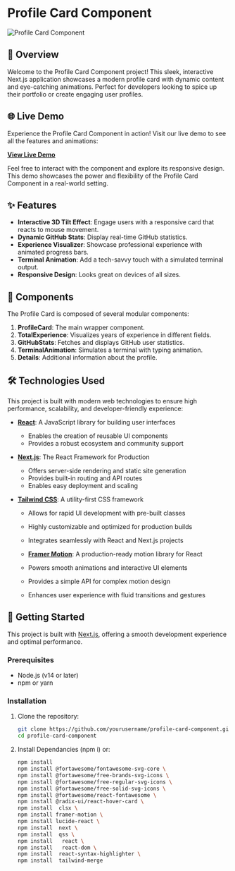 # Profile Card Component

![Profile Card Component](https://github.com/user-attachments/assets/a43465b9-4ec2-4b81-9bab-48c88ef156b6)


## 🌟 Overview

Welcome to the Profile Card Component project! This sleek, interactive Next.js application showcases a modern profile card with dynamic content and eye-catching animations. Perfect for developers looking to spice up their portfolio or create engaging user profiles.

## 🌐 Live Demo

Experience the Profile Card Component in action! Visit our live demo to see all the features and animations:

[**View Live Demo**](https://nickygees-profile-card.vercel.app/)

Feel free to interact with the component and explore its responsive design. This demo showcases the power and flexibility of the Profile Card Component in a real-world setting.

## ✨ Features

- **Interactive 3D Tilt Effect**: Engage users with a responsive card that reacts to mouse movement.
- **Dynamic GitHub Stats**: Display real-time GitHub statistics.
- **Experience Visualizer**: Showcase professional experience with animated progress bars.
- **Terminal Animation**: Add a tech-savvy touch with a simulated terminal output.
- **Responsive Design**: Looks great on devices of all sizes.

## 🧩 Components

The Profile Card is composed of several modular components:

1. **ProfileCard**: The main wrapper component.
2. **TotalExperience**: Visualizes years of experience in different fields.
3. **GitHubStats**: Fetches and displays GitHub user statistics.
4. **TerminalAnimation**: Simulates a terminal with typing animation.
5. **Details**: Additional information about the profile.

## 🛠️ Technologies Used

This project is built with modern web technologies to ensure high performance, scalability, and developer-friendly experience:

- **[React](https://reactjs.org/)**: A JavaScript library for building user interfaces
  - Enables the creation of reusable UI components
  - Provides a robust ecosystem and community support

- **[Next.js](https://nextjs.org/)**: The React Framework for Production
  - Offers server-side rendering and static site generation
  - Provides built-in routing and API routes
  - Enables easy deployment and scaling

- **[Tailwind CSS](https://tailwindcss.com/)**: A utility-first CSS framework
  - Allows for rapid UI development with pre-built classes
  - Highly customizable and optimized for production builds
  - Integrates seamlessly with React and Next.js projects
 
  - **[Framer Motion](https://www.framer.com/motion/)**: A production-ready motion library for React
  - Powers smooth animations and interactive UI elements
  - Provides a simple API for complex motion design
  - Enhances user experience with fluid transitions and gestures

## 🚀 Getting Started

This project is built with [Next.js](https://nextjs.org/), offering a smooth development experience and optimal performance.

### Prerequisites

- Node.js (v14 or later)
- npm or yarn

### Installation

1. Clone the repository:
   ```bash
   git clone https://github.com/yourusername/profile-card-component.git
   cd profile-card-component
   
2. Install Dependancies (npm i) or:
   ```bash
   npm install
   npm install @fortawesome/fontawesome-svg-core \
   npm install @fortawesome/free-brands-svg-icons \
   npm install @fortawesome/free-regular-svg-icons \
   npm install @fortawesome/free-solid-svg-icons \
   npm install @fortawesome/react-fontawesome \
   npm install @radix-ui/react-hover-card \
   npm install  clsx \
   npm install framer-motion \
   npm install lucide-react \
   npm install  next \
   npm install  qss \
   npm install   react \
   npm install   react-dom \
   npm install  react-syntax-highlighter \
   npm install  tailwind-merge
